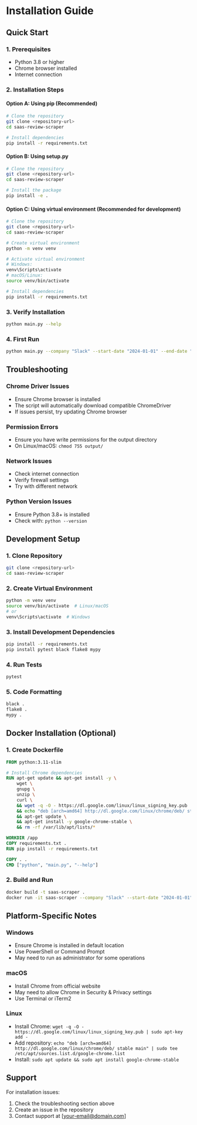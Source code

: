# Installation Guide

## Quick Start

### 1. Prerequisites
- Python 3.8 or higher
- Chrome browser installed
- Internet connection

### 2. Installation Steps

#### Option A: Using pip (Recommended)
```bash
# Clone the repository
git clone <repository-url>
cd saas-review-scraper

# Install dependencies
pip install -r requirements.txt
```

#### Option B: Using setup.py
```bash
# Clone the repository
git clone <repository-url>
cd saas-review-scraper

# Install the package
pip install -e .
```

#### Option C: Using virtual environment (Recommended for development)
```bash
# Clone the repository
git clone <repository-url>
cd saas-review-scraper

# Create virtual environment
python -m venv venv

# Activate virtual environment
# Windows:
venv\Scripts\activate
# macOS/Linux:
source venv/bin/activate

# Install dependencies
pip install -r requirements.txt
```

### 3. Verify Installation
```bash
python main.py --help
```

### 4. First Run
```bash
python main.py --company "Slack" --start-date "2024-01-01" --end-date "2025-12-31" --source "capterra"
```

## Troubleshooting

### Chrome Driver Issues
- Ensure Chrome browser is installed
- The script will automatically download compatible ChromeDriver
- If issues persist, try updating Chrome browser

### Permission Errors
- Ensure you have write permissions for the output directory
- On Linux/macOS: `chmod 755 output/`

### Network Issues
- Check internet connection
- Verify firewall settings
- Try with different network

### Python Version Issues
- Ensure Python 3.8+ is installed
- Check with: `python --version`

## Development Setup

### 1. Clone Repository
```bash
git clone <repository-url>
cd saas-review-scraper
```

### 2. Create Virtual Environment
```bash
python -m venv venv
source venv/bin/activate  # Linux/macOS
# or
venv\Scripts\activate  # Windows
```

### 3. Install Development Dependencies
```bash
pip install -r requirements.txt
pip install pytest black flake8 mypy
```

### 4. Run Tests
```bash
pytest
```

### 5. Code Formatting
```bash
black .
flake8 .
mypy .
```

## Docker Installation (Optional)

### 1. Create Dockerfile
```dockerfile
FROM python:3.11-slim

# Install Chrome dependencies
RUN apt-get update && apt-get install -y \
    wget \
    gnupg \
    unzip \
    curl \
    && wget -q -O - https://dl.google.com/linux/linux_signing_key.pub | apt-key add - \
    && echo "deb [arch=amd64] http://dl.google.com/linux/chrome/deb/ stable main" >> /etc/apt/sources.list.d/google-chrome.list \
    && apt-get update \
    && apt-get install -y google-chrome-stable \
    && rm -rf /var/lib/apt/lists/*

WORKDIR /app
COPY requirements.txt .
RUN pip install -r requirements.txt

COPY . .
CMD ["python", "main.py", "--help"]
```

### 2. Build and Run
```bash
docker build -t saas-scraper .
docker run -it saas-scraper --company "Slack" --start-date "2024-01-01" --end-date "2025-12-31" --source "capterra"
```

## Platform-Specific Notes

### Windows
- Ensure Chrome is installed in default location
- Use PowerShell or Command Prompt
- May need to run as administrator for some operations

### macOS
- Install Chrome from official website
- May need to allow Chrome in Security & Privacy settings
- Use Terminal or iTerm2

### Linux
- Install Chrome: `wget -q -O - https://dl.google.com/linux/linux_signing_key.pub | sudo apt-key add -`
- Add repository: `echo "deb [arch=amd64] http://dl.google.com/linux/chrome/deb/ stable main" | sudo tee /etc/apt/sources.list.d/google-chrome.list`
- Install: `sudo apt update && sudo apt install google-chrome-stable`

## Support

For installation issues:
1. Check the troubleshooting section above
2. Create an issue in the repository
3. Contact support at [your-email@domain.com]
